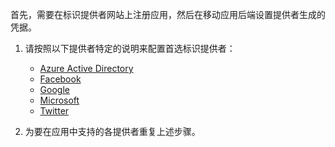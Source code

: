 
首先，需要在标识提供者网站上注册应用，然后在移动应用后端设置提供者生成的凭据。

1. 请按照以下提供者特定的说明来配置首选标识提供者：
	
	+ [Azure Active Directory](/documentation/articles/app-service-mobile-how-to-configure-active-directory-authentication/)
	+ [Facebook](/documentation/articles/app-service-mobile-how-to-configure-facebook-authentication/)
	+ [Google](/documentation/articles/app-service-mobile-how-to-configure-google-authentication/)
	+ [Microsoft](/documentation/articles/app-service-mobile-how-to-configure-microsoft-authentication/)
	+ [Twitter](/documentation/articles/app-service-mobile-how-to-configure-twitter-authentication/)

2. 为要在应用中支持的各提供者重复上述步骤。


<!-- URLs. -->
[Azure portal]: https://portal.azure.cn/

<!---HONumber=Mooncake_0919_2016-->